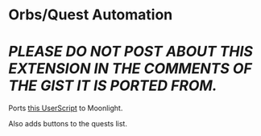 # Orbs/Quest Automation

# ***PLEASE DO NOT POST ABOUT THIS EXTENSION IN THE COMMENTS OF THE GIST IT IS PORTED FROM.***

Ports [this UserScript](https://gist.github.com/aamiaa/204cd9d42013ded9faf646fae7f89fbb) to Moonlight.

Also adds buttons to the quests list.